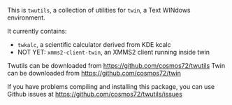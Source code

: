 
This is `twutils`, a collection of utilities for `twin`,
a Text WINdows environment.

It currently contains:
* `twkalc`, a scientific calculator derived from KDE kcalc
* NOT YET: `xmms2-client-twin`, an XMMS2 client running inside twin

Twutils can be downloaded from https://github.com/cosmos72/twutils
Twin    can be downloaded from https://github.com/cosmos72/twin

If you have problems compiling and installing this package,
you can use Github issues at https://github.com/cosmos72/twutils/issues

